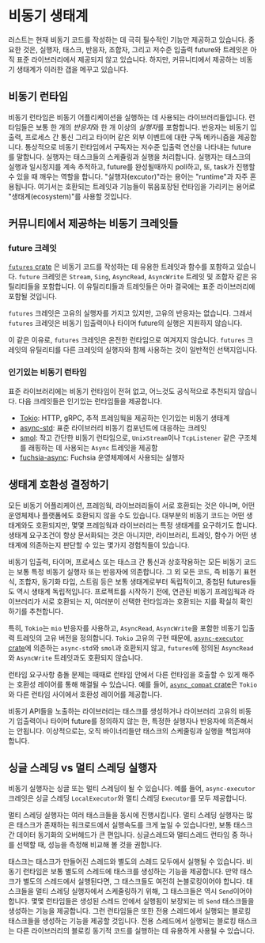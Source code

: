 # 비동기 생태계
러스트는 현재 비동기 코드를 작성하는 데 극히 필수적인 기능만 제공하고 있습니다.
중요한 것은, 실행자, 태스크, 반응자, 조합자, 그리고 저수준 입출력 future와
트레잇은 아직 표준 라이브러리에서 제공되지 않고 있습니다. 하지만, 커뮤니티에서
제공하는 비동기 생태계가 이러한 갭을 메꾸고 있습니다. 

## 비동기 런타임
비동기 런타임은 비동기 어플리케이션을 실행하는 데 사용되는 라이브러리들입니다.
런타임들은 보통 한 개의 *반응자*와 한 개 이상의 *실행자*를 포함합니다.  반응자는
비동기 입출력, 프로세스 간 통신 그리고 타이머 같은 외부 이벤트에 대한 구독
메카니즘을 제공합니다.  통상적으로 비동기 런타임에서 구독자는 저수준 입출력
연산을 나타내는 future를 말합니다.  실행자는 태스크들의 스케쥴링과 실행을
처리합니다. 실행자는 태스크의 실행과 일시정지를 계속 추적하고, future를
완성될때까지 poll하고, 또, task가 진행할 수 있을 때 깨우는 역할을 합니다.
"실행자(excutor)"라는 용어는 "runtime"과 자주 혼용됩니다.  여기서는 호환되는
트레잇과 기능들이 묶음포장된 런타임을 가리키는 용어로 "생태계(ecosystem)"를
사용할 것입니다.

## 커뮤니티에서 제공하는 비동기 크레잇들

### future 크레잇
[`futures` crate](https://docs.rs/futures/) 은 비동기 코드를 작성하는 데 유용한
트레잇과 함수를 포함하고 있습니다. `future` 크레잇은 `Stream`, `Sing`,
`AsyncRead`, `AsyncWrite` 트레잇 및 조합자 같은 유틸리티들을 포함합니다.  이
유틸리티들과 트레잇들은 아마 결국에는 표준 라이브러리에 포함될 것입니다.

`futures` 크레잇은 고유의 실행자를 가지고 있지만, 고유의 반응자는 없습니다.
그래서 `futures` 크레잇은 비동기 입출력이나 타이머 future의 실행은 지원하지
않습니다.

이 같은 이유로, `futures` 크레잇은 온전한 런타임으로 여겨지지 않습니다.
`futures` 크레잇의 유틸리티를 다른 크레잇의 실행자와 함께 사용하는 것이 일반적인
선택지입니다.

### 인기있는 비동기 런타임
표준 라이브러리에는 비동기 런타임이 전혀 없고, 어느것도 공식적으로 추천되지
않습니다.  다음 크레잇들은 인기있는 런타임들을 제공합니다.
- [Tokio](https://docs.rs/tokio/): HTTP, gRPC, 추적 프레임웍을 제공하는 인기있는
  비동기 생태계
- [async-std](https://docs.rs/async-std/): 표준 라이브러리 비동기 컴포넌트에
  대응하는 크레잇
- [smol](https://docs.rs/smol/): 작고 간단한 비동기 런타임으로, `UnixStream`이나
`TcpListener` 같은 구조체를 래핑하는 데 사용되는 `Async` 트레잇을 제공함
- [fuchsia-async](https://fuchsia.googlesource.com/fuchsia/+/master/src/lib/fuchsia-async/):
Fuchsia 운영체제에서 사용되는 실행자

## 생태계 호환성 결정하기
모든 비동기 어플리케이션, 프레임웍, 라이브러리들이 서로 호환되는 것은 아니며,
어떤 운영체제나 플랫폼에도 호환되지 않을 수도 있습니다. 대부분의 비동기 코드는
어떤 생태계와도 호환되지만, 몇몇 프레임웍과 라이브러리는 특정 생태계를
요구하기도 합니다. 생태계 요구조건이 항상 문서화되는 것은 아니지만, 라이브러리,
트레잇, 함수가 어떤 생태계에 의존하는지 판단할 수 있는 몇가지 경험칙들이
있습니다.

비동기 입출력, 타이머, 프로세스 또는 태스크 간 통신과 상호작용하는 모든 비동기
코드는 보통 특정 비동기 실행자 또는 반응자에 의존합니다. 그 외 모든 코드, 즉
비동기 표현식, 조합자, 동기화 타입, 스트림 등은 보통 생태계로부터 독립적이고,
중첩된 futures들도 역시 생태계 독립적입니다. 프로젝트를 시작하기 전에, 연관된
비동기 프레임웍과 라이브러리가 서로 호환되는 지, 여러분이 선택한 런타임과는
호환되는 지를 확실히 확인하기를 추천합니다.

특히, `Tokio`는 `mio` 반응자를 사용하고, `AsyncRead`, `AsyncWrite`을 포함한
비동기 입출력 트레잇의 고유 버전을 정의합니다. `Tokio` 고유의 구현 때문에,
[`async-executor` crate](https://docs.rs/async-executor)에 의존하는
`async-std`와 `smol`과 호환되지 않고, `futures`에 정의된 `AsyncRead`와
`AsyncWrite` 트레잇과도 호환되지 않습니다.

런타임 요구사항 충돌 문제는 때때로 런타임 안에서 다른 런타임을 호출할 수 있게
해주는 호환성 레이어를 통해 해결될 수 있습니다. 예를 들어, [`async_compat`
crate](https://docs.rs/async_compat)은 `Tokio`와 다른 런타임 사이에서 호환성
레이어를 제공합니다.

비동기 API들을 노출하는 라이브러리는 태스크를 생성하거나 라이브러리 고유의
비동기 입출력이나 타이머 future를 정의하지 않는 한, 특정한 실행자나 반응자에
의존해서는 안됩니다.  이상적으로는, 오직 바이너리들만 태스크의 스케줄링과 실행을
책임져야 합니다.

## 싱글 스레딩 vs 멀티 스레딩 실행자
비동기 실행자는 싱글 또는 멀티 스레딩이 될 수 있습니다. 예를 들어,
`async-executor` 크레잇은 싱글 스레딩 `LocalExecutor`와 멀티 스레딩 `Executor`를
모두 제공합니다.

멀티 스레딩 실행자는 여러 태스크들을 동시에 진행시킵니다. 멀티 스레딩 실행자는
많은 태스크가 존재하는 워크로드에서 실행속도를 크게 높일 수 있습니다만, 보통
태스크 간 데이터 동기화의 오버헤드가 큰 편입니다.  싱글스레드와 멀티스레드
런타임 중 하나를 선택할 때, 성능을 측정해 비교해 볼 것을 권합니다.

태스크는 태스크가 만들어진 스레드와 별도의 스레드 모두에서 실행될 수 있습니다.
비동기 런타임은 보통 별도의 스레드에 태스크를 생성하는 기능을 제공합니다. 만약
태스크가 별도의 스레드에서 실행된다면, 그 태스크들도 여전히 논블로킹이어야
합니다.  태스크들을 멀티 스레딩 실행자에서 스케줄링하기 위해, 그 태스크들은 역시
`Send`이어야 합니다. 몇몇 런타임들은 생성된 스레드 안에서 실행됨이 보장되는 비
`Send` 태스크들을 생성하는 기능을 제공합니다. 그런 런타임들은 또한 전용
스레드에서 실행되는 블로킹 태스크들을 생성하는 기능을 제공할 것입니다. 전용
스레드에서 실행되는 블로킹 태스크는 다른 라이브러리의 블로킹 동기적 코드를
실행하는 데 유용하게 사용될 수 있습니다.
